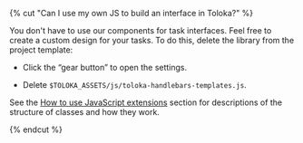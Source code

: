 {% cut "Can I use my own JS to build an interface in Toloka?" %}

You don't have to use our components for task interfaces. Feel free to create a custom design for your tasks. To do this, delete the library from the project template:

- Click the “gear button” to open the settings.

- Delete `$TOLOKA_ASSETS/js/toloka-handlebars-templates.js`.

See the [How to use JavaScript extensions](../../../../guide/concepts/spec-advanced.md) section for descriptions of the structure of classes and how they work.

{% endcut %}